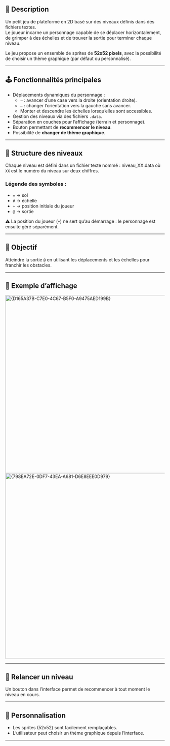 ## 📖 Description
Un petit jeu de plateforme en 2D basé sur des niveaux définis dans des fichiers textes.  
Le joueur incarne un personnage capable de se déplacer horizontalement, de grimper à des échelles et de trouver la sortie pour terminer chaque niveau.  

Le jeu propose un ensemble de sprites de **52x52 pixels**, avec la possibilité de choisir un thème graphique (par défaut ou personnalisé).  

---

## 🕹️ Fonctionnalités principales
- Déplacements dynamiques du personnage :
  - `→` : avancer d’une case vers la droite (orientation droite).
  - `←` : changer l’orientation vers la gauche sans avancer.
  - Monter et descendre les échelles lorsqu’elles sont accessibles.
- Gestion des niveaux via des fichiers `.data`.
- Séparation en couches pour l’affichage (terrain et personnage).
- Bouton permettant de **recommencer le niveau**.
- Possibilité de **changer de thème graphique**.

---

## 📂 Structure des niveaux
Chaque niveau est défini dans un fichier texte nommé :  niveau_XX.data où `XX` est le numéro du niveau sur deux chiffres.  

### Légende des symboles :
- `=` → sol  
- `#` → échelle  
- `+` → position initiale du joueur  
- `@` → sortie  

⚠️ La position du joueur (`+`) ne sert qu’au démarrage : le personnage est ensuite géré séparément.  

---

## 🚀 Objectif
Atteindre la sortie `@` en utilisant les déplacements et les échelles pour franchir les obstacles.  

---

## 📸 Exemple d’affichage
<img width="1260" height="560" alt="{D165A37B-C7E0-4C67-B5F0-A9475AED199B}" src="https://github.com/user-attachments/assets/64a988b2-4c0a-441a-84df-850931fd0087" />

<img width="1260" height="584" alt="{798EA72E-0DF7-43EA-A681-D6E8EEE0D979}" src="https://github.com/user-attachments/assets/2f35d6ed-7774-4042-957d-7853cd410041" />


---

## 🔄 Relancer un niveau
Un bouton dans l’interface permet de recommencer à tout moment le niveau en cours.  

---

## 🎨 Personnalisation
- Les sprites (52x52) sont facilement remplaçables.  
- L’utilisateur peut choisir un thème graphique depuis l’interface.  

---

